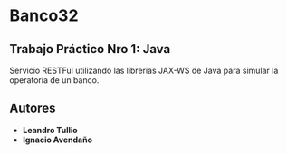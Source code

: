 # Banco32
## Trabajo Práctico Nro 1: Java

Servicio RESTFul utilizando las librerias JAX-WS de Java para simular la operatoria de un banco.

## Autores

* **Leandro Tullio**
* **Ignacio Avendaño**
